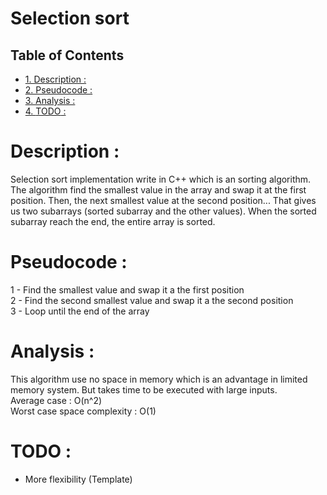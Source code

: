 # Selection sort

<div id="table-of-contents">
<h2>Table of Contents</h2>
<div id="text-table-of-contents">
<ul>
<li><a href="#sec-1">1. Description :</a></li>
<li><a href="#sec-2">2. Pseudocode :</a></li>
<li><a href="#sec-3">3. Analysis :</a></li>
<li><a href="#sec-4">4. <span class="todo TODO">TODO</span> :</a></li>
</ul>
</div>
</div>

# Description :<a id="sec-1" name="sec-1"></a>

Selection sort implementation write in C++ which is an sorting
algorithm. 
The algorithm find the smallest value in the array and swap it at the
first position. Then, the next smallest value at the second
position... That gives us two subarrays (sorted subarray and the other
values). 
When the sorted subarray reach the end, the entire array is sorted.

# Pseudocode :<a id="sec-2" name="sec-2"></a>

1 - Find the smallest value and swap it a the first position <br />
2 - Find the second smallest value and swap it a the second position <br />
3 - Loop until the end of the array <br />

# Analysis :<a id="sec-3" name="sec-3"></a>

This algorithm use no space in memory which is an advantage in
limited memory system. But takes time to be executed with
large inputs. <br />
Average case : O(n^2) <br />
Worst case space complexity : O(1) <br />

# TODO :<a id="sec-4" name="sec-4"></a>

-   More flexibility (Template)